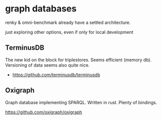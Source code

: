 # graph databases

renky & omni-benchmark already have a settled architecture.

just exploring other options, even if only for local development

## TerminusDB

The new kid on the block for triplestores. Seems efficient (memory db). Versioning of data seems also quite nice.

* https://github.com/terminusdb/terminusdb

## Oxigraph

Graph database implementing SPARQL. Written in rust. Plenty of bindings.

https://github.com/oxigraph/oxigraph

